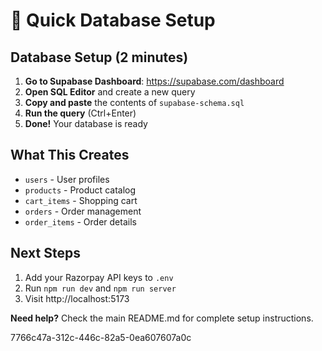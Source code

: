 # 🚀 Quick Database Setup

## Database Setup (2 minutes)

1. **Go to Supabase Dashboard**: https://supabase.com/dashboard
2. **Open SQL Editor** and create a new query
3. **Copy and paste** the contents of `supabase-schema.sql`
4. **Run the query** (Ctrl+Enter)
5. **Done!** Your database is ready

## What This Creates

- `users` - User profiles
- `products` - Product catalog
- `cart_items` - Shopping cart
- `orders` - Order management
- `order_items` - Order details

## Next Steps

1. Add your Razorpay API keys to `.env`
2. Run `npm run dev` and `npm run server`
3. Visit http://localhost:5173

**Need help?** Check the main README.md for complete setup instructions.


7766c47a-312c-446c-82a5-0ea607607a0c
